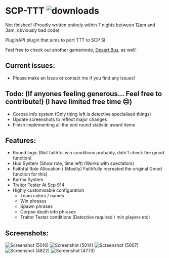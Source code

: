 # SCP-TTT ![downloads](https://img.shields.io/github/downloads/morgana-x/SCP-TTT/total)
Not finished! (Proudly written entirely within 7 nights between 12am and 3am, obviously bad code)

PluginAPI plugin that aims to port TTT to SCP Sl

Feel free to check out another gamemode, [Desert Bus](https://github.com/morgana-x/ScpSL-DesertBus), as well!

## Current issues:
+ Please make an Issue or contact me if you find any issues!
## Todo: (If anyones feeling generous... Feel free to contribute!) (I have limited free time 😔)
+ Corpse info system (Only thing left is detective specialised things)
+ Update screenshots to reflect major changes
+ Finish implementing all the end round statistic award items
## Features:
+ Round logic (Not faithful win conditions probably, didn't check the gmod function)
+ Hud System (Show role, time left) (Works with spectators)
+ Faithful Role Allocation ( (Mostly) Faithfully recreated the original Gmod function for this)
+ Karma System
+ Traitor Tester At Scp 914
+ Highly customisable configuration
  +  Team colors / names
  +  Win phrases
  +  Spawn phrases
  +  Corpse death info phrases
  +  Traitor Tester conditions (Detective required / min players etc)

## Screenshots:
![Screenshot (5016)](https://github.com/user-attachments/assets/cd62868c-27a2-45bb-a3ce-f65dd93c282b)
![Screenshot (5014)](https://github.com/user-attachments/assets/06578581-17d8-4be5-a0d0-62a67585ccd4)
![Screenshot (5007)](https://github.com/user-attachments/assets/af213641-ccc4-4d00-98e5-df6326f4ca20)
![Screenshot (4822)](https://github.com/user-attachments/assets/d655fbc7-4136-4270-9e1a-92401d584c71)
![Screenshot (4773)](https://github.com/user-attachments/assets/da3f34db-9caf-4310-99e8-3b2b963b52f5)
